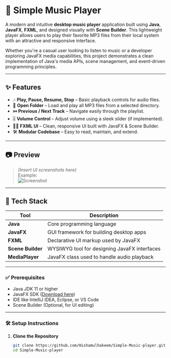 # 🎵 Simple Music Player

A modern and intuitive **desktop music player** application built using **Java**, **JavaFX**, **FXML**, and designed visually with **Scene Builder**. This lightweight player allows users to play their favorite MP3 files from their local system with an attractive and responsive interface.

Whether you're a casual user looking to listen to music or a developer exploring JavaFX media capabilities, this project demonstrates a clean implementation of Java's media APIs, scene management, and event-driven programming principles.

---

## ✨ Features

- 🎶 **Play, Pause, Resume, Stop** – Basic playback controls for audio files.
- 📂 **Open Folder** – Load and play all MP3 files from a selected directory.
- ⏮️ **Previous / Next Track** – Navigate easily through the playlist.
- 🎚️ **Volume Control** – Adjust volume using a sleek slider (if implemented).
- 🧑‍🎨 **FXML UI** – Clean, responsive UI built with JavaFX & Scene Builder.
- 🛠️ **Modular Codebase** – Easy to read, maintain, and extend.

---

## 📷 Preview

> *(Insert UI screenshots here)*  
> Example:  
> ![Screenshot](screenshots/music-player-ui.png)

---

## 🧰 Tech Stack

| Tool          | Description                                     |
|---------------|-------------------------------------------------|
| **Java**      | Core programming language                       |
| **JavaFX**    | GUI framework for building desktop apps         |
| **FXML**      | Declarative UI markup used by JavaFX            |
| **Scene Builder** | WYSIWYG tool for designing JavaFX interfaces |
| **MediaPlayer** | JavaFX class used to handle audio playback     |

---
### ✅ Prerequisites

- Java JDK 11 or higher  
- JavaFX SDK ([Download here](https://gluonhq.com/products/javafx/))  
- IDE like IntelliJ IDEA, Eclipse, or VS Code  
- Scene Builder (Optional, for UI editing)

---

### 🛠️ Setup Instructions

1. **Clone the Repository**
   ```bash
   git clone https://github.com/Hishamulhakeem/Simple-Music-player.git
   cd Simple-Music-player
